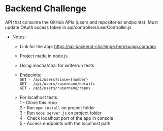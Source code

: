 # Backend Challenge

API that consume the GitHub APIs (users and repositories endpoints).
Must update OAuth access token in api/controllers/userController.js

  - Notes:

    * Link for the app: https://sp-backend-challenge.herokuapp.com/api
    * Project made in node.js  
    * Using mocha/chai for write/run tests
    * Endpoints:                                          
    ```GET - /api/users?since={number}```  
    ```GET - /api/users/:username/details```  
    ```GET - /api/users/:username/repos```  

    * For localhost tests:  
    1 - Clone this repo    
    2 - Run ```npm install```   on project folder    
    3 - Run ```node server.js```   on project folder    
    4 - Check localhost port of the app in console    
    5 - Access endpoints with the localhost path    
